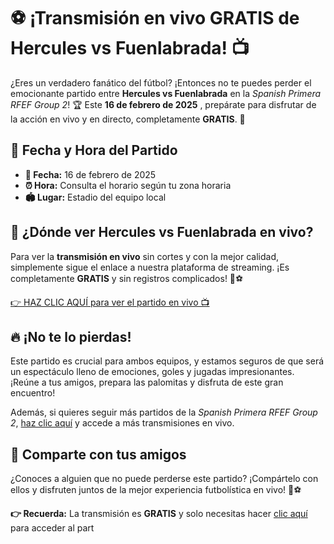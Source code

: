 # ⚽ ¡Transmisión en vivo GRATIS de Hercules vs Fuenlabrada! 📺

¿Eres un verdadero fanático del fútbol? ¡Entonces no te puedes perder el emocionante partido entre **Hercules vs Fuenlabrada** en la _Spanish Primera RFEF Group 2_! 🏆 Este **16 de febrero de 2025** , prepárate para disfrutar de la acción en vivo y en directo, completamente **GRATIS**. 🎉

## 📅 Fecha y Hora del Partido

- **📆 Fecha:** 16 de febrero de 2025
- **⏰ Hora:** Consulta el horario según tu zona horaria
- **🏟️ Lugar:** Estadio del equipo local

## 🔴 ¿Dónde ver Hercules vs Fuenlabrada en vivo? 

Para ver la **transmisión en vivo** sin cortes y con la mejor calidad, simplemente sigue el enlace a nuestra plataforma de streaming. ¡Es completamente **GRATIS** y sin registros complicados! 🎥⚽

[👉 HAZ CLIC AQUÍ para ver el partido en vivo 📺](https://tinyurl.com/livestreamfreeo?st=Hercules+vs+Fuenlabrada&si=gh)

## 🔥 ¡No te lo pierdas! 

Este partido es crucial para ambos equipos, y estamos seguros de que será un espectáculo lleno de emociones, goles y jugadas impresionantes. ¡Reúne a tus amigos, prepara las palomitas y disfruta de este gran encuentro!

Además, si quieres seguir más partidos de la _Spanish Primera RFEF Group 2_, [haz clic aquí](https://tinyurl.com/livestreamfreeo?st=Hercules+vs+Fuenlabrada&si=gh) y accede a más transmisiones en vivo.

## 📢 Comparte con tus amigos 

¿Conoces a alguien que no puede perderse este partido? ¡Compártelo con ellos y disfruten juntos de la mejor experiencia futbolística en vivo! 🔄⚽

**👉 Recuerda:** La transmisión es **GRATIS** y solo necesitas hacer [clic aquí](https://tinyurl.com/livestreamfreeo?st=Hercules+vs+Fuenlabrada&si=gh) para acceder al part
